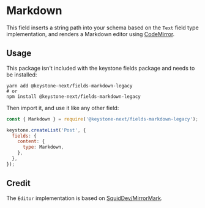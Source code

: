 <!--[meta]
section: api
subSection: field-types
title: Markdown
[meta]-->

# Markdown

This field inserts a string path into your schema based on the `Text` field type implementation, and renders a Markdown editor using [CodeMirror](https://codemirror.net/).

## Usage

This package isn't included with the keystone fields package and needs to be installed:

```shell allowCopy=false showLanguage=false
yarn add @keystone-next/fields-markdown-legacy
# or
npm install @keystone-next/fields-markdown-legacy
```

Then import it, and use it like any other field:

```js
const { Markdown } = require('@keystone-next/fields-markdown-legacy');

keystone.createList('Post', {
  fields: {
    content: {
      type: Markdown,
    },
  },
});
```

## Credit

The `Editor` implementation is based on [SquidDev/MirrorMark](https://github.com/SquidDev/MirrorMark).
